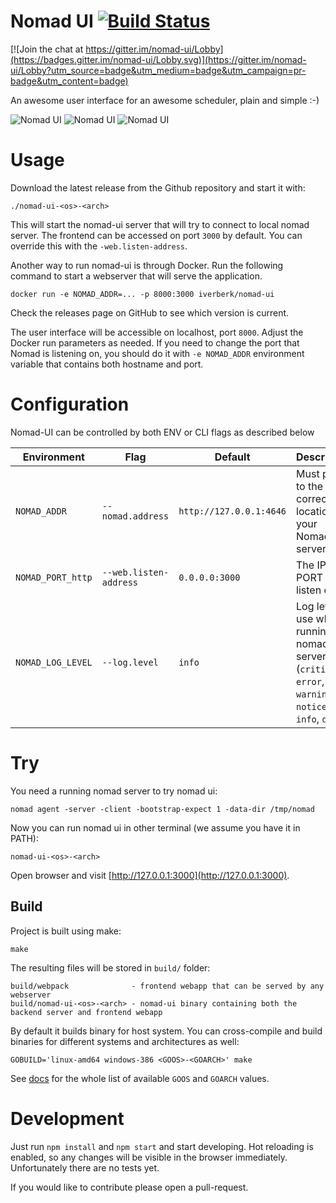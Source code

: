 Nomad UI [![Build Status](https://travis-ci.org/iverberk/nomad-ui.svg?branch=master)](https://travis-ci.org/iverberk/nomad-ui)
========

[![Join the chat at https://gitter.im/nomad-ui/Lobby](https://badges.gitter.im/nomad-ui/Lobby.svg)](https://gitter.im/nomad-ui/Lobby?utm_source=badge&utm_medium=badge&utm_campaign=pr-badge&utm_content=badge)

An awesome user interface for an awesome scheduler, plain and simple :-)

![Nomad UI](http://www.ivoverberk.nl/dl/nomad-ui.jpg)
![Nomad UI](http://www.ivoverberk.nl/dl/nomad-ui-2.jpg)
![Nomad UI](http://www.ivoverberk.nl/dl/nomad-ui-3.jpg)

# Usage

Download the latest release from the Github repository and start it with:

```
./nomad-ui-<os>-<arch>
```

This will start the nomad-ui server that will try to connect to local
nomad server. The frontend can be accessed on port `3000` by default.
You can override this with the `-web.listen-address`.

Another way to run nomad-ui is through Docker. Run the following command to
start a webserver that will serve the application.

```
docker run -e NOMAD_ADDR=... -p 8000:3000 iverberk/nomad-ui
```

Check the releases page on GitHub to see which version is current.

The user interface will be accessible on localhost, port `8000`. Adjust the Docker
run parameters as needed. If you need to change the port that Nomad is listening
on, you should do it with ```-e NOMAD_ADDR``` environment variable that contains
both hostname and port.

# Configuration

Nomad-UI can be controlled by both ENV or CLI flags as described below

| Environment        	| Flag                  	| Default                 	| Description                                                                                          	|
|-------------------	|-----------------------	|-------------------------	|------------------------------------------------------------------------------------------------------	|
| `NOMAD_ADDR`      	| `--nomad.address`      	| `http://127.0.0.1:4646` 	| Must point to the correct location of your Nomad server.                                             	|
| `NOMAD_PORT_http` 	| `--web.listen-address` 	| `0.0.0.0:3000`          	| The IP + PORT to listen on                                                                           	|
| `NOMAD_LOG_LEVEL` 	| `--log.level`          	| `info`                  	| Log level to use while running the nomad-ui server - (`critical`, `error`, `warning`, `notice`, `info`, `debug`) 	|

# Try

You need a running nomad server to try nomad ui:

```
nomad agent -server -client -bootstrap-expect 1 -data-dir /tmp/nomad
```

Now you can run nomad ui in other terminal (we assume you have it in PATH):

```
nomad-ui-<os>-<arch>
```

Open browser and visit [http://127.0.0.1:3000](http://127.0.0.1:3000).

## Build

Project is built using make:

```
make
```

The resulting files will be stored in `build/` folder:

```
build/webpack              - frontend webapp that can be served by any webserver
build/nomad-ui-<os>-<arch> - nomad-ui binary containing both the backend server and frontend webapp
```

By default it builds binary for host system. You can cross-compile and
build binaries for different systems and architectures as well:

```
GOBUILD='linux-amd64 windows-386 <GOOS>-<GOARCH>' make
```

See [docs](https://golang.org/doc/install/source) for the whole list of available `GOOS` and `GOARCH`
values.

# Development

Just run ```npm install``` and ```npm start``` and start developing. Hot reloading is enabled, so any
changes will be visible in the browser immediately. Unfortunately there are no tests yet.

If you would like to contribute please open a pull-request.

